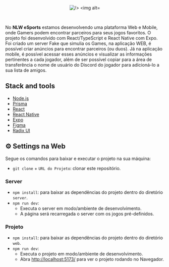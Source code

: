 <p align="center">
  <img src="./assets/img/nlw-esports-logo.png" alt="/>
  <img alt=""Next Level Week Esports Logo" title="Logo Ignite" src="./.github/logoESports.png" />
</p>
<br>

No **NLW eSports** estamos desenvolvendo uma plataforma Web e Mobile, onde Gamers podem encontrar parceiros para seus jogos favoritos.
O projeto foi desenvolvido com React/TypeScript e React Native com Expo. 
Foi criado um server Fake que simulia os Games, na aplicação WEB, é possível criar anúncios para encontrar parceiros (ou duos).
Já na aplicação mobile, é possível acessar esses anúncios e visualizar as informações pertinentes a cada jogador, 
além de ser possível copiar para a área de transferência o nome de usuário do Discord do jogador para adicioná-lo a sua lista de amigos.

## Stack and tools
* [Node.js](https://nodejs.org/en/)
* [Prisma](https://www.prisma.io/)
* [React](https://reactjs.org/)
* [React Native](https://reactnative.dev/)
* [Expo](https://expo.dev/)
* [Figma](https://www.figma.com/)
* [Radix UI](https://www.radix-ui.com/)


## ⚙ Settings na Web

Segue os comandos para baixar e executar o projeto na sua máquina:

* `git clone` + `URL do Projeto`: clonar este repositório.

### Server
* `npm install`: para baixar as dependências do projeto dentro do diretório `server`.
* `npm run dev`: 
    - Executa o server em modo/ambiente de desenvolvimento.
    - A página será recarregada o server com os jogos pré-definidos.
    
### Projeto
* `npm install`: para baixar as dependências do projeto dentro do diretório `web`.
* `npm run dev`: 
    - Executa o projeto em modo/ambiente de desenvolvimento.
    - Abra [http://localhost:5173/](http://localhost:5173/) para ver o projeto rodando no Navegador.
